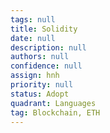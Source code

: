 ```yaml
---
tags: null
title: Solidity
date: null
description: null
authors: null
confidence: null
assign: hnh
priority: null
status: Adopt
quadrant: Languages
tag: Blockchain, ETH
---
```

